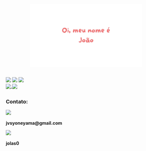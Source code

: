 <p align="center"> <a href="https://joyoneyama.github.io" target="_blank"><img width="70%" src="./images/img.png" /></a> </p>

<!--
**JoYoneyama/JoYoneyama** is a ✨ _special_ ✨ repository because its `README.md` (this file) appears on your GitHub profile.

Here are some ideas to get you started:

- 🔭 I’m currently working on ...
- 🌱 I’m currently learning ...
- 👯 I’m looking to collaborate on ...
- 🤔 I’m looking for help with ...
- 💬 Ask me about ...
- 📫 How to reach me: ...
- 😄 Pronouns: ...
- ⚡ Fun fact: ...
-->

##  

<div>
  <img src="https://img.shields.io/badge/HTML5-E34F26?style=for-the-badge&logo=html5&logoColor=white"/>
  <img src="https://img.shields.io/badge/CSS3-1572B6?style=for-the-badge&logo=css3&logoColor=white"/>
  <img src="https://img.shields.io/badge/C%2B%2B-00599C?style=for-the-badge&logo=c%2B%2B&logoColor=white" />
</div>

<a href="https://github.com/anuraghazra/github-readme-stats" target="_blank">
  <img height=190 align="center" src="https://github-readme-stats.vercel.app/api?username=JoYoneyama&show=prs_merged&theme=bear" target="_blank"/>
</a>
<a href="https://github.com/anuraghazra/convoychat">
  <img height=160 align="center" src="https://github-readme-stats.vercel.app/api/top-langs?username=JoYoneyama&layout=compact&theme=bear&langs_count=8&card_width=320" />
</a>

##

<h3>Contato:</h3>
  <div> <img src="https://img.shields.io/badge/Gmail-D14836?style=for-the-badge&logo=gmail&logoColor=white"> <p> <strong>jvsyoneyama@gmail.com</strong> </p> </div>
  <div> <img src="https://img.shields.io/badge/Discord-7289DA?style=for-the-badge&logo=discord&logoColor=white"> <p> <strong>jolas0</strong> </p> </div>

